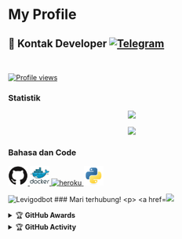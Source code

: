 # My Profile


## 📲 Kontak Developer [![Telegram](https://img.shields.io/badge/telegram-1b77FF.svg?style=for-the-badge&logo=telegram)](https://t.me/Catcaturboy) 
<br>

[![Profile views](https://ibb.co/c8WRvTC)](https://github.com/Levigodbot)
### Statistik
<p align="center"><a href="https://github.com/Levigodbot"><img src="https://github-readme-stats.vercel.app/api?username=Levigodbot&show_icons=true&theme=radical"></a></p>
<p align="center"><a href="https://github.com/Levigodbot"><img src="https://github-readme-stats.vercel.app/api/top-langs/?username=Levigodbot&theme=radical&layout=compact"></a></p> 


   <h3 align="left">Bahasa dan Code</h3>
<p align="left"> <a href="https://www.github.com/" target="_blank"> <img src="https://raw.githubusercontent.com/devicons/devicon/master/icons/github/github-original.svg" alt="github" width="40" height="40"/> </a> <a href="https://www.docker.com/" target="_blank"> <img src="https://raw.githubusercontent.com/devicons/devicon/master/icons/docker/docker-original-wordmark.svg" alt="docker" width="40" height="40"/> </a> <a href="https://heroku.com" target="_blank"> <img src="https://www.vectorlogo.zone/logos/heroku/heroku-icon.svg" alt="heroku" width="40" height="40"/> </a> <a href="https://www.python.org" target="_blank"> <img src="https://raw.githubusercontent.com/devicons/devicon/master/icons/python/python-original.svg" alt="python" width="40" height="40"/> </a> </p>

<p><img align="center" src="https://github-readme-streak-stats.herokuapp.com/?user=Levigodbot&" alt="Levigodbot
### Mari terhubung!
<p>
    <a href="https://instagram.com/azmiabdllhh" target="blank"><img src="https://img.shields.io/badge/Instagram-30302f?style=flat&logo=instagram" /></a>
</p>
<details>
    <summary>&#127942 <b>GitHub Awards</b></summary><br/>

![Github Trophy](https://github-profile-trophy.vercel.app/?username=Levigodbot)

</details>

<details>
    <summary>&#127942 <b>GitHub Activity</b></summary><br/>

![Metrics](https://metrics.lecoq.io/Levigodbot?template=classic&repositories.forks=true&languages=1&languages.colors=github&languages.threshold=0%25&config.timezone=Asia%2FSolo)

</details>
